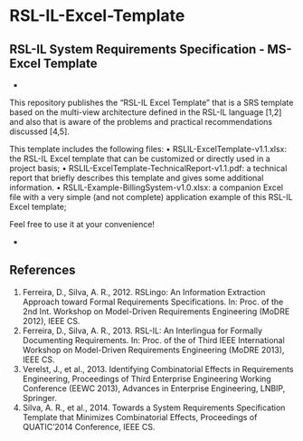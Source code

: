 # RSL-IL-Excel-Template 
## RSL-IL System Requirements Specification - MS-Excel Template 
-
This repository publishes the “RSL-IL Excel Template” that is a SRS template based on the multi-view architecture defined in the RSL-IL language [1,2] and also that is aware of the problems and practical recommendations discussed [4,5]. 

This template includes the following files:
• RSLIL-ExcelTemplate-v1.1.xlsx: the RSL-IL Excel template that can be customized or directly used in a project basis;
• RSLIL-ExcelTemplate-TechnicalReport-v1.1.pdf: a technical report that briefly describes this template and gives some additional information. 
• RSLIL-Example-BillingSystem-v1.0.xlsx: a companion Excel file with a very simple (and not complete) application example of this RSL-IL Excel template;


Feel free to use it at your convenience!

-
## References

1.	Ferreira, D., Silva, A. R., 2012. RSLingo: An Information Extraction Approach toward Formal Requirements Specifications. In: Proc. of the 2nd Int. Workshop on Model-Driven Requirements Engineering (MoDRE 2012), IEEE CS.
2.	Ferreira, D., Silva, A. R., 2013. RSL-IL: An Interlingua for Formally Documenting Requirements. In: Proc. of the of Third IEEE International Workshop on Model-Driven Requirements Engineering (MoDRE 2013), IEEE CS.
4.	Verelst, J., et al., 2013. Identifying Combinatorial Effects in Requirements Engineering, Proceedings of Third Enterprise Engineering Working Conference (EEWC 2013), Advances in Enterprise Engineering, LNBIP, Springer.
5.	Silva, A. R., et al., 2014. Towards a System Requirements Specification Template that Minimizes Combinatorial Effects, Proceedings of QUATIC’2014 Conference, IEEE CS.
